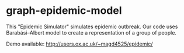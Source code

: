 # graph-epidemic-model

This "Epidemic Simulator" simulates epidemic outbreak. Our code uses Barabási–Albert model to create a representation of a group of people.



Demo available: http://users.ox.ac.uk/~magd4525/epidemic/

